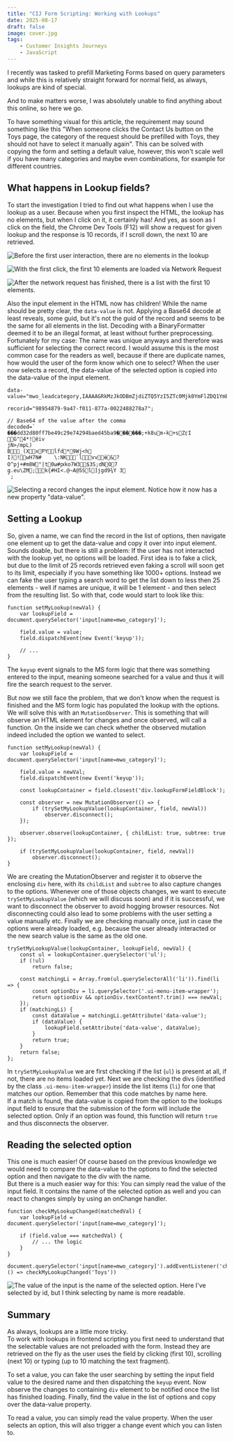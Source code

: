 ```yaml
---
title: "CIJ Form Scripting: Working with Lookups"
date: 2025-08-17
draft: false
image: cover.jpg
tags: 
    - Customer Insights Journeys
    - JavaScript
---
```


I recently was tasked to prefill Marketing Forms based on query parameters and while this is relatively straight forward for normal field, as always, lookups are kind of special. 

And to make matters worse, I was absolutely unable to find anything about this online, so here we go.

To have something visual for this article, the requirement may sound something like this "When someone clicks the Contact Us button on the Toys page, the category of the request should be prefilled with Toys, they should not have to select it manually again". This can be solved with copying the form and setting a default value, however, this won't scale well if you have many categories and maybe even combinations, for example for different countries.

## What happens in Lookup fields?
To start the investigation I tried to find out what happens when I use the lookup as a user. Because when you first inspect the HTML, the lookup has no elements, but when I click on it, it certainly has! And yes, as soon as I click on the field, the Chrome Dev Tools (F12) will show a request for given lookup and the response is 10 records, if I scroll down, the next 10 are retrieved.  

![Before the first user interaction, there are no elements in the lookup](before.jpg)

![With the first click, the first 10 elements are loaded via Network Request](network.jpg)

![After the network request has finished, there is a list with the first 10 elements.](after.jpg)

Also the input element in the HTML now has children! While the name should be pretty clear, the `data-value` is not. 
Applying a Base64 decode at least reveals, some guid, but it's not the guid of the record and seems to be the same for all elements in the list. Decoding with a BinaryFormatter deemed it to be an illegal format, at least without further preprocessing.  
Fortunately for my case: The name was unique anyways and therefore was sufficient for selecting the correct record. I would assume this is the most common case for the readers as well, because if there are duplicate names, how would the user of the form know which one to select?
When the user now selects a record, the data-value of the selected option is copied into the data-value of the input element.

``` JS
data-value="mwo_leadcategory,IAAAAGRkMzJkODBmZjdiZTQ5YzI5ZTc0Mjk0YmFlZDQ1YmE5AAEAABAAAAA7mbQrnmv6ja2+ms04dQwDbcuW8msTK5TscxdandO3pUkN8rwBlgf4RyISNJIq4iHhBdGRaXYNatvBTj7Bvy9tcEwpCkIf7vTZBxVfgShYGB94+huu11BZEBen2Gxm0vRkFCoUnN05ncrpV87dap63PIFoBApJKYYMArmpIcIZ+hp350g3t72tTiMJXDpOr0u4/RgbpQ69YGyWfx3vlbd2dv0E+w+I06uNAiYP9j9Prd5egHBqK5HfI2048AzvylcB7v6p7qsifJm5/nQBMMXPiesj1JdrbzeF56hXM5MEBKwkM/lTyzugZKb4nbJO7gZPDpud5DcgZy7NZXVcWk3e3Rq43jsaBANrtY971yNIoqeX2sLhSfA8LsJAt6uBl+V+hr5BsJZANVMFymzDf11qZ2Q5o+rCvrCrWSCtM/V/gA==";

recorid="98954879-9a47-f011-877a-0022488278a7";

// Base64 of the value after the comma
decoded=`
���dd32d80ff7be49c29e74294baed45ba9������;+k8um˖k+sZӷI
G"4*!ёiv
jN>/mpL)
B_(XxPYlfd*9Wj<h
I)!wH7N#	\:NK`lvvӫ&?O^pj+#m8W"|t0ω#ԗko7W3$3S;dNO7 g.eu\ZM;k{#HI<.@~A@5Sl]jgd9¾Y 3
`;
```

![Selecting a record changes the input element. Notice how it now has a new property "data-value".](selected.jpg)

## Setting a Lookup
So, given a name, we can find the record in the list of options, then navigate one element up to get the data-value and copy it over into input element. Sounds doable, but there is still a problem: If the user has not interacted with the lookup yet, no options will be loaded. First idea is to fake a click, but due to the limit of 25 records retrieved even faking a scroll will soon get to its limit, especially if you have something like 1000+ options. Instead we can fake the user typing a search word to get the list down to less then 25 elements - well if names are unique, it will be 1 element - and then select from the resulting list. So with that, code would start to look like this:

``` JS
function setMyLookup(newVal) {
    var lookupField = document.querySelector('input[name=mwo_category]');

    field.value = value;
    field.dispatchEvent(new Event('keyup')); 

    // ...
}
```
The `keyup` event signals to the MS form logic that there was something entered to the input, meaning someone searched for a value and thus it will fire the search request to the server.

But now we still face the problem, that we don't know when the request is finished and the MS form logic has populated the lookup with the options. We will solve this with an `MutationObserver`. This is something that will observe an HTML element for changes and once observed, will call a function. On the inside we can check whether the observed mutation indeed included the option we wanted to select.

``` JS
function setMyLookup(newVal) {
    var lookupField = document.querySelector('input[name=mwo_category]');

    field.value = newVal;
    field.dispatchEvent(new Event('keyup')); 

    const lookupContainer = field.closest('div.lookupFormFieldBlock');

    const observer = new MutationObserver(() => {
        if (trySetMyLookupValue(lookupContainer, field, newVal))
            observer.disconnect();
    });

    observer.observe(lookupContainer, { childList: true, subtree: true });

    if (trySetMyLookupValue(lookupContainer, field, newVal))
        observer.disconnect();
}
```

We are creating the MutationObserver and register it to observe the enclosing `div` here, with its `childList` and `subtree` to also capture changes to the options. Whenever one of those objects changes, we want to execute `trySetMyLookupValue` (which we will discuss soon) and if it is successful, we want to disconnect the observer to avoid hogging browser resources. Not disconnecting could also lead to some problems with the user setting a value manually etc. Finally we are checking manually once, just in case the options were already loaded, e.g. because the user already interacted or the new search value is the same as the old one.

``` JS
trySetMyLookupValue(lookupContainer, lookupField, newVal) {
    const ul = lookupContainer.querySelector('ul');
    if (!ul) 
        return false;

    const matchingLi = Array.from(ul.querySelectorAll('li')).find(li => {
        const optionDiv = li.querySelector('.ui-menu-item-wrapper');
        return optionDiv && optionDiv.textContent?.trim() === newVal;
    });
    if (matchingLi) {
        const dataValue = matchingLi.getAttribute('data-value');
        if (dataValue) {
            lookupField.setAttribute('data-value', dataValue);
        }
        return true;
    }
    return false;
};
```

In `trySetMyLookupValue` we are first checking if the list (`ul`) is present at all, if not, there are no items loaded yet. Next we are checking the divs (identified by the class `.ui-menu-item-wrapper`) inside the list items (`li`) for one that matches our option. Remember that this code matches by name here.  
If a match is found, the data-value is copied from the option to the lookups input field to ensure that the submission of the form will include the selected option. 
Only if an option was found, this function will return `true` and thus disconnects the observer. 

## Reading the selected option
This one is much easier! Of course based on the previous knowledge we would need to compare the data-value to the options to find the selected option and then navigate to the div with the name.  
But there is a much easier way for this: You can simply read the value of the input field. It contains the name of the selected option as well and you can react to changes simply by using an onChange handler.

``` JS
function checkMyLookupChanged(matchedVal) {
    var lookupField = document.querySelector('input[name=mwo_category]');

    if (field.value === matchedVal) {
        // ... the logic
    }
}

document.querySelector('input[name=mwo_category]').addEventListener('change', () => checkMyLookupChanged('Toys'))
```

![The value of the input is the name of the selected option. Here I've selected by id, but I think selecting by name is more readable.](value.jpg)

## Summary
As always, lookups are a little more tricky.  
To work with lookups in frontend scripting you first need to understand that the selectable values are not preloaded with the form. Instead they are retrieved on the fly as the user uses the field by clicking (first 10), scrolling (next 10) or typing (up to 10 matching the text fragment).  

To set a value, you can fake the user searching by setting the input field value to the desired name and then dispatching the `keyup` event. Now observe the changes to containing `div` element to be notified once the list has finished loading. Finally, find the value in the list of options and copy over the data-value property.

To read a value, you can simply read the value property. When the user selects an option, this will also trigger a change event which you can listen to.